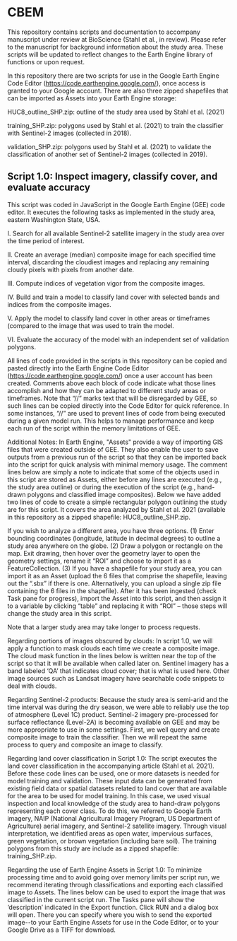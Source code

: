 # CBEM
This repository contains scripts and documentation to accompany manuscript under review at BioScience (Stahl et al., in review). Please refer to the manuscript for background information about the study area. These scripts will be updated to reflect changes to the Earth Engine library of functions or upon request. 

In this repository there are two scripts for use in the Google Earth Engine Code Editor (https://code.earthengine.google.com/), once access is granted to your Google account. There are also three zipped shapefiles that can be imported as Assets into your Earth Engine storage:

HUC8_outline_SHP.zip: outline of the study area used by Stahl et al. (2021)

training_SHP.zip: polygons used by Stahl et al. (2021) to train the classifier with Sentinel-2 images (collected in 2018).

validation_SHP.zip: polygons used by Stahl et al. (2021) to validate the classification of another set of Sentinel-2 images (collected in 2019).



## Script 1.0: Inspect imagery, classify cover, and evaluate accuracy

This script was coded in JavaScript in the Google Earth Engine (GEE) code editor. It executes the following tasks as implemented in the study area, eastern Washington State, USA. 

I.	Search for all available Sentinel-2 satellite imagery in the study area over the time period of interest.

II.	Create an average (median) composite image for each specified time interval, discarding the cloudiest images and replacing any remaining cloudy pixels with pixels from another date.

III.	Compute indices of vegetation vigor from the composite images.

IV.	Build and train a model to classify land cover with selected bands and indices from the composite images.

V.	Apply the model to classify land cover in other areas or timeframes (compared to the image that was used to train the model. 

VI.	Evaluate the accuracy of the model with an independent set of validation polygons.

All lines of code provided in the scripts in this repository can be copied and pasted directly into the Earth Engine Code Editor (https://code.earthengine.google.com/) once a user account has been created. Comments above each block of code indicate what those lines accomplish and how they can be adapted to different study areas or timeframes. Note that “//” marks text that will be disregarded by GEE, so such lines can be copied directly into the Code Editor for quick reference. In some instances, “//” are used to prevent lines of code from being executed during a given model run. This helps to manage performance and keep each run of the script within the memory limitations of GEE.  

Additional Notes:
In Earth Engine, "Assets" provide a way of importing GIS files that were created outside of GEE. They also enable the user to save outputs from a previous run of the script so that they can be imported back into the script for quick analysis with minimal memory usage. The comment lines below are simply a note to indicate that some of the objects used in this script are stored as Assets, either before any lines are executed (e.g., the study area outline) or during the execution of the script (e.g., hand-drawn polygons and classified image composites). Below we have added two lines of code to create a simple rectangular polygon outlining the study are for this script. It covers the area analyzed by Stahl et al. 2021 (available in this repository as a zipped shapefile: HUC8_outline_SHP.zip. 

If you wish to analyze a different area, you have three options. 
(1)	Enter bounding coordinates (longitude, latitude in decimal degrees) to outline a study area anywhere on the globe. 
(2)	Draw a polygon or rectangle on the map. Exit drawing, then hover over the geometry layer to open the geometry settings, rename it “ROI” and choose to import it as a FeatureCollection. 
(3)	If you have a shapefile for your study area, you can import it as an Asset (upload the 6 files that comprise the shapefile, leaving out the “.sbx” if there is one. Alternatively, you can upload a single zip file containing the 6 files in the shapefile). After it has been ingested (check Task pane for progress), import the Asset into this script, and then assign it to a variable by clicking “table” and replacing it with “ROI” – those steps will change the study area in this script.

Note that a larger study area may take longer to process requests. 

Regarding portions of images obscured by clouds:
In script 1.0, we will apply a function to mask clouds each time we create a composite image. The cloud mask function in the lines below is written near the top of the script so that it will be available when called later on. Sentinel imagery has a band labeled ‘QA’ that indicates cloud cover; that is what is used here. Other image sources such as Landsat imagery have searchable code snippets to deal with clouds.

Regarding Sentinel-2 products:
Because the study area is semi-arid and the time interval was during the dry season, we were able to reliably use the top of atmosphere (Level 1C) product. Sentinel-2 imagery pre-processed for surface reflectance (Level-2A) is becoming available on GEE and may be more appropriate to use in some settings. First, we well query and create composite image to train the classifier. Then we will repeat the same process to query and composite an image to classify.

Regarding land cover classification in Script 1.0:
The script executes the land cover classification in the accompanying article (Stahl et al. 2021). Before these code lines can be used, one or more datasets is needed for model training and validation. These input data can be generated from existing field data or spatial datasets related to land cover that are available for the area to be used for model training. In this case, we used visual inspection and local knowledge of the study area to hand-draw polygons representing each cover class. To do this, we referred to Google Earth imagery, NAIP (National Agricultural Imagery Program, US Department of Agriculture) aerial imagery, and Sentinel-2 satellite imagery. Through visual interpretation, we identified areas as open water, impervious surfaces, green vegetation, or brown vegetation (including bare soil). The training polygons from this study are include as a zipped shapefile: training_SHP.zip. 

Regarding the use of Earth Engine Assets in Script 1.0:
To minimize processing time and to avoid going over memory limits per script run, we recommend iterating through classifications and exporting each classified image to Assets. The lines below can be used to export the image that was classified in the current script run. The Tasks pane will show the ‘description’ indicated in the Export function. Click RUN and a dialog box will open. There you can specify where you wish to send the exported image--to your Earth Engine Assets for use in the Code Editor, or to your Google Drive as a TIFF for download.  
